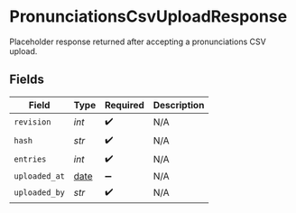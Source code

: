 # PronunciationsCsvUploadResponse

Placeholder response returned after accepting a pronunciations CSV upload.


## Fields

| Field                                                                | Type                                                                 | Required                                                             | Description                                                          |
| -------------------------------------------------------------------- | -------------------------------------------------------------------- | -------------------------------------------------------------------- | -------------------------------------------------------------------- |
| `revision`                                                           | *int*                                                                | :heavy_check_mark:                                                   | N/A                                                                  |
| `hash`                                                               | *str*                                                                | :heavy_check_mark:                                                   | N/A                                                                  |
| `entries`                                                            | *int*                                                                | :heavy_check_mark:                                                   | N/A                                                                  |
| `uploaded_at`                                                        | [date](https://docs.python.org/3/library/datetime.html#date-objects) | :heavy_minus_sign:                                                   | N/A                                                                  |
| `uploaded_by`                                                        | *str*                                                                | :heavy_check_mark:                                                   | N/A                                                                  |